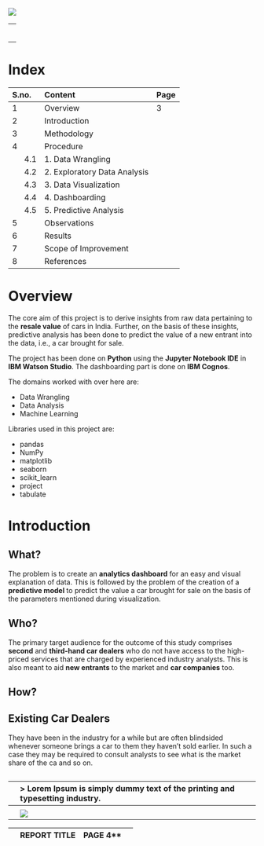 ﻿![](Aspose.Words.74902a11-0979-469f-b5cc-38059ff1f800.001.png)

||
| :- |
||<p><h1>**Car Resale Analysis**</h1></p><p><h1>**and Prediction**</h1></p>||
||||
||||
||<h2></h2>||
||<p><h2>Date</h2></p><p><h2>—</h2></p><p><h2>Bhavesh Jain</h2></p><p><h2>—</h2></p><p><h2>A Data Science Project</h2></p><p></p>||
||||
# **Index**



|**S.no.**|**Content**|**Page**|
| :- | :- | :- |
|1|Overview|3|
|2|Introduction||
|3|Methodology||
|4|Procedure||
|`   `4.1|1. Data Wrangling||
|`   `4.2|2. Exploratory Data Analysis||
|`   `4.3|3. Data Visualization ||
|`   `4.4|4. Dashboarding||
|`   `4.5|5. Predictive Analysis||
|5|Observations||
|6|Results||
|7|Scope of Improvement||
|8|References||



# **Overview**
The core aim of this project is to derive insights from raw data pertaining to the **resale value** of cars in India. Further, on the basis of these insights, predictive analysis has been done to predict the value of a new entrant into the data, i.e., a car brought for sale.

The project has been done on **Python** using the **Jupyter Notebook IDE** in **IBM Watson Studio**. The dashboarding part is done on **IBM Cognos**.

The domains worked with over here are: 

- Data Wrangling
- Data Analysis
- Machine Learning

Libraries used in this project are: 

- pandas
- NumPy
- matplotlib
- seaborn
- scikit\_learn
- project
- tabulate


# **Introduction**
## **What?**
The problem is to create an **analytics dashboard** for an easy and visual explanation of data. This is followed by the problem of the creation of a **predictive model** to predict the value a car brought for sale on the basis of the parameters mentioned during visualization.
## **Who?**
The primary target audience for the outcome of this study comprises **second** and **third-hand car dealers** who do not have access to the high-priced services that are charged by experienced industry analysts. This is also meant to aid **new entrants** to the market and **car companies** too.
## **How?**
## Existing Car Dealers
They have been in the industry for a while but are often blindsided whenever someone brings a car to them they haven’t sold earlier. In such a case they may be required to consult analysts to see what is the market share of the ca and so on. 

##



||> Lorem Ipsum is simply dummy text of the printing and typesetting industry.||
| :- | :- | :- |
||||||
||![](Aspose.Words.74902a11-0979-469f-b5cc-38059ff1f800.002.jpeg)||



||**REPORT TITLE**|**PAGE 4****||
| :- | :- | -: | :- |

